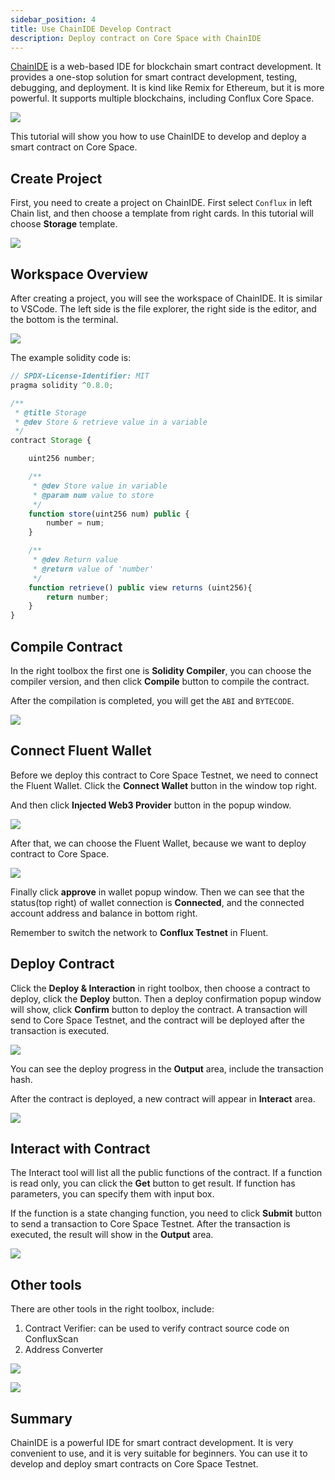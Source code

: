 ```yaml
---
sidebar_position: 4
title: Use ChainIDE Develop Contract
description: Deploy contract on Core Space with ChainIDE
---
```


[ChainIDE](https://chainide.com/) is a web-based IDE for blockchain smart contract development. It provides a one-stop solution for smart contract development, testing, debugging, and deployment.
It is kind like Remix for Ethereum, but it is more powerful. It supports multiple blockchains, including Conflux Core Space.

![](./imgs/chainide/chainide.png)

This tutorial will show you how to use ChainIDE to develop and deploy a smart contract on Core Space.

## Create Project

First, you need to create a project on ChainIDE. First select `Conflux` in left Chain list, and then choose a template from right cards. In this tutorial will choose **Storage** template.

![](./imgs/chainide/create-project.png)

## Workspace Overview

After creating a project, you will see the workspace of ChainIDE. It is similar to VSCode. The left side is the file explorer, the right side is the editor, and the bottom is the terminal.

![](./imgs/chainide/overview.jpg)

The example solidity code is: 

```js
// SPDX-License-Identifier: MIT
pragma solidity ^0.8.0;

/**
 * @title Storage
 * @dev Store & retrieve value in a variable
 */
contract Storage {

    uint256 number;

    /**
     * @dev Store value in variable
     * @param num value to store
     */
    function store(uint256 num) public {
        number = num;
    }

    /**
     * @dev Return value 
     * @return value of 'number'
     */
    function retrieve() public view returns (uint256){
        return number;
    }
}

```

## Compile Contract

In the right toolbox the first one is **Solidity Compiler**, you can choose the compiler version, and then click **Compile** button to compile the contract.

After the compilation is completed, you will get the `ABI` and `BYTECODE`.

![](./imgs/chainide/compile.png)

## Connect Fluent Wallet

Before we deploy this contract to Core Space Testnet, we need to connect the Fluent Wallet. Click the **Connect Wallet** button in the window top right.

And then click **Injected Web3 Provider** button in the popup window.

![](./imgs/chainide/connect-wallet-1.png)

After that, we can choose the Fluent Wallet, because we want to deploy contract to Core Space.

![](./imgs/chainide/connect-wallet-2.png)

Finally click **approve** in wallet popup window. Then we can see that the status(top right) of wallet connection is **Connected**, and the connected account address and balance in bottom right.

Remember to switch the network to **Conflux Testnet** in Fluent.

## Deploy Contract

Click the **Deploy & Interaction** in right toolbox, then choose a contract to deploy, click the **Deploy** button. Then a deploy confirmation popup window will show, click **Confirm** button to deploy the contract. A transaction will send to Core Space Testnet, and the contract will be deployed after the transaction is executed.

![](./imgs/chainide/contract-deploy.png)

You can see the deploy progress in the **Output** area, include the transaction hash.

After the contract is deployed, a new contract will appear in **Interact** area.

![](./imgs/chainide/contract-interact.jpg)

## Interact with Contract

The Interact tool will list all the public functions of the contract. If a function is read only, you can click the **Get** button to get result. If function has parameters, you can specify them with input box.

If the function is a state changing function, you need to click **Submit** button to send a transaction to Core Space Testnet. After the transaction is executed, the result will show in the **Output** area.

![](./imgs/chainide/interact-contract-change-state.png)

## Other tools

There are other tools in the right toolbox, include:

1. Contract Verifier: can be used to verify contract source code on ConfluxScan
2. Address Converter

![](./imgs/chainide/contract-verifier.jpg)

![](./imgs/chainide/tool-address-converter.png)

## Summary

ChainIDE is a powerful IDE for smart contract development. It is very convenient to use, and it is very suitable for beginners. You can use it to develop and deploy smart contracts on Core Space Testnet.